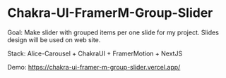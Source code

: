 # Chakra-UI-FramerM-Group-Slider
Goal: Make slider with grouped items per one slide for my project. Slides design will be used on web site.

Stack: Alice-Carousel + ChakraUI + FramerMotion + NextJS

Demo: https://chakra-ui-framer-m-group-slider.vercel.app/
